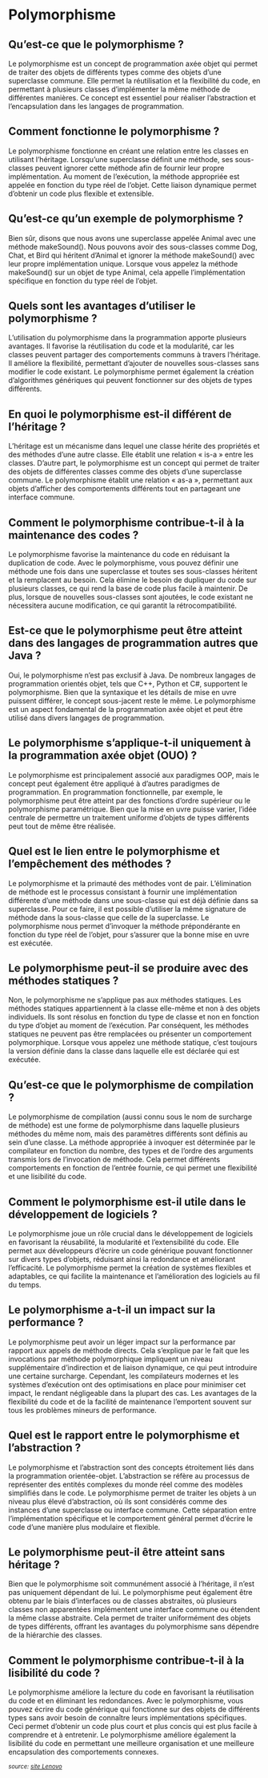 # Polymorphisme

## Qu’est-ce que le polymorphisme ?
Le polymorphisme est un concept de programmation axée objet qui permet de traiter des objets de différents types comme des objets d’une superclasse commune. Elle permet la réutilisation et la flexibilité du code, en permettant à plusieurs classes d’implémenter la même méthode de différentes manières. Ce concept est essentiel pour réaliser l’abstraction et l’encapsulation dans les langages de programmation.

## Comment fonctionne le polymorphisme ?
Le polymorphisme fonctionne en créant une relation entre les classes en utilisant l’héritage. Lorsqu’une superclasse définit une méthode, ses sous-classes peuvent ignorer cette méthode afin de fournir leur propre implémentation. Au moment de l’exécution, la méthode appropriée est appelée en fonction du type réel de l’objet. Cette liaison dynamique permet d’obtenir un code plus flexible et extensible.

## Qu’est-ce qu’un exemple de polymorphisme ?
Bien sûr, disons que nous avons une superclasse appelée Animal avec une méthode makeSound(). Nous pouvons avoir des sous-classes comme Dog, Chat, et Bird qui héritent d’Animal et ignorer la méthode makeSound() avec leur propre implémentation unique. Lorsque vous appelez la méthode makeSound() sur un objet de type Animal, cela appelle l’implémentation spécifique en fonction du type réel de l’objet.

## Quels sont les avantages d’utiliser le polymorphisme ?
L’utilisation du polymorphisme dans la programmation apporte plusieurs avantages. Il favorise la réutilisation du code et la modularité, car les classes peuvent partager des comportements communs à travers l’héritage. Il améliore la flexibilité, permettant d’ajouter de nouvelles sous-classes sans modifier le code existant. Le polymorphisme permet également la création d’algorithmes génériques qui peuvent fonctionner sur des objets de types différents.

## En quoi le polymorphisme est-il différent de l’héritage ?
L’héritage est un mécanisme dans lequel une classe hérite des propriétés et des méthodes d’une autre classe. Elle établit une relation « is-a » entre les classes. D’autre part, le polymorphisme est un concept qui permet de traiter des objets de différentes classes comme des objets d’une superclasse commune. Le polymorphisme établit une relation « as-a », permettant aux objets d’afficher des comportements différents tout en partageant une interface commune.

## Comment le polymorphisme contribue-t-il à la maintenance des codes ?
Le polymorphisme favorise la maintenance du code en réduisant la duplication de code. Avec le polymorphisme, vous pouvez définir une méthode une fois dans une superclasse et toutes ses sous-classes héritent et la remplacent au besoin. Cela élimine le besoin de dupliquer du code sur plusieurs classes, ce qui rend la base de code plus facile à maintenir. De plus, lorsque de nouvelles sous-classes sont ajoutées, le code existant ne nécessitera aucune modification, ce qui garantit la rétrocompatibilité.

## Est-ce que le polymorphisme peut être atteint dans des langages de programmation autres que Java ?
Oui, le polymorphisme n’est pas exclusif à Java. De nombreux langages de programmation orientés objet, tels que C++, Python et C#, supportent le polymorphisme. Bien que la syntaxique et les détails de mise en uvre puissent différer, le concept sous-jacent reste le même. Le polymorphisme est un aspect fondamental de la programmation axée objet et peut être utilisé dans divers langages de programmation.

## Le polymorphisme s’applique-t-il uniquement à la programmation axée objet (OUO) ?
Le polymorphisme est principalement associé aux paradigmes OOP, mais le concept peut également être appliqué à d’autres paradigmes de programmation. En programmation fonctionnelle, par exemple, le polymorphisme peut être atteint par des fonctions d’ordre supérieur ou le polymorphisme paramétrique. Bien que la mise en uvre puisse varier, l’idée centrale de permettre un traitement uniforme d’objets de types différents peut tout de même être réalisée.

## Quel est le lien entre le polymorphisme et l’empêchement des méthodes ?
Le polymorphisme et la primauté des méthodes vont de pair. L’élimination de méthode est le processus consistant à fournir une implémentation différente d’une méthode dans une sous-classe qui est déjà définie dans sa superclasse. Pour ce faire, il est possible d’utiliser la même signature de méthode dans la sous-classe que celle de la superclasse. Le polymorphisme nous permet d’invoquer la méthode prépondérante en fonction du type réel de l’objet, pour s’assurer que la bonne mise en uvre est exécutée.

## Le polymorphisme peut-il se produire avec des méthodes statiques ?
Non, le polymorphisme ne s’applique pas aux méthodes statiques. Les méthodes statiques appartiennent à la classe elle-même et non à des objets individuels. Ils sont résolus en fonction du type de classe et non en fonction du type d’objet au moment de l’exécution. Par conséquent, les méthodes statiques ne peuvent pas être remplacées ou présenter un comportement polymorphique. Lorsque vous appelez une méthode statique, c’est toujours la version définie dans la classe dans laquelle elle est déclarée qui est exécutée.

## Qu’est-ce que le polymorphisme de compilation ?
Le polymorphisme de compilation (aussi connu sous le nom de surcharge de méthode) est une forme de polymorphisme dans laquelle plusieurs méthodes du même nom, mais des paramètres différents sont définis au sein d’une classe. La méthode appropriée à invoquer est déterminée par le compilateur en fonction du nombre, des types et de l’ordre des arguments transmis lors de l’invocation de méthode. Cela permet différents comportements en fonction de l’entrée fournie, ce qui permet une flexibilité et une lisibilité du code.

## Comment le polymorphisme est-il utile dans le développement de logiciels ?
Le polymorphisme joue un rôle crucial dans le développement de logiciels en favorisant la réusabilité, la modularité et l’extensibilité du code. Elle permet aux développeurs d’écrire un code générique pouvant fonctionner sur divers types d’objets, réduisant ainsi la redondance et améliorant l’efficacité. Le polymorphisme permet la création de systèmes flexibles et adaptables, ce qui facilite la maintenance et l’amélioration des logiciels au fil du temps.

## Le polymorphisme a-t-il un impact sur la performance ?
Le polymorphisme peut avoir un léger impact sur la performance par rapport aux appels de méthode directs. Cela s’explique par le fait que les invocations par méthode polymorphique impliquent un niveau supplémentaire d’indirection et de liaison dynamique, ce qui peut introduire une certaine surcharge. Cependant, les compilateurs modernes et les systèmes d’exécution ont des optimisations en place pour minimiser cet impact, le rendant négligeable dans la plupart des cas. Les avantages de la flexibilité du code et de la facilité de maintenance l’emportent souvent sur tous les problèmes mineurs de performance.

## Quel est le rapport entre le polymorphisme et l’abstraction ?
Le polymorphisme et l’abstraction sont des concepts étroitement liés dans la programmation orientée-objet. L’abstraction se réfère au processus de représenter des entités complexes du monde réel comme des modèles simplifiés dans le code. Le polymorphisme permet de traiter les objets à un niveau plus élevé d’abstraction, où ils sont considérés comme des instances d’une superclasse ou interface commune. Cette séparation entre l’implémentation spécifique et le comportement général permet d’écrire le code d’une manière plus modulaire et flexible.

## Le polymorphisme peut-il être atteint sans héritage ?
Bien que le polymorphisme soit communément associé à l’héritage, il n’est pas uniquement dépendant de lui. Le polymorphisme peut également être obtenu par le biais d’interfaces ou de classes abstraites, où plusieurs classes non apparentées implémentent une interface commune ou étendent la même classe abstraite. Cela permet de traiter uniformément des objets de types différents, offrant les avantages du polymorphisme sans dépendre de la hiérarchie des classes.

## Comment le polymorphisme contribue-t-il à la lisibilité du code ?
Le polymorphisme améliore la lecture du code en favorisant la réutilisation du code et en éliminant les redondances. Avec le polymorphisme, vous pouvez écrire du code générique qui fonctionne sur des objets de différents types sans avoir besoin de connaître leurs implémentations spécifiques. Ceci permet d’obtenir un code plus court et plus concis qui est plus facile à comprendre et à entretenir. Le polymorphisme améliore également la lisibilité du code en permettant une meilleure organisation et une meilleure encapsulation des comportements connexes.


_<small>source: [site Lenovo](https://canada.lenovo.com/fr/ca/en/glossary/polymorphism/?orgRef=https%253A%252F%252Fwww.google.com%252F)</small>_